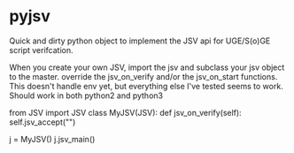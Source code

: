 pyjsv
=====
Quick and dirty python object to implement the JSV api for UGE/S(o)GE script verifcation.

When you create your own JSV, import the jsv and subclass your jsv object to the master. override the jsv_on_verify and/or the jsv_on_start functions. This doesn't handle env yet, but everything else I've tested seems to work. Should work in both python2 and python3

from JSV import JSV
class MyJSV(JSV):
  def jsv_on_verify(self):
    self.jsv_accept("")
    
j = MyJSV()
j.jsv_main()

